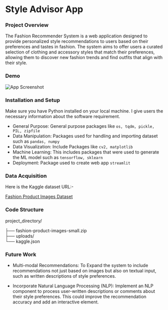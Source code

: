 
# Style Advisor App

###  Project Overview
The Fashion Recommender System is a web application designed to provide personalized style recommendations to users based on their preferences and tastes in fashion. The system aims to offer users a curated selection of clothing and accessory styles that match their preferences, allowing them to discover new fashion trends and find outfits that align with their style.


### Demo

![App Screenshot](https://cdn.shopify.com/s/files/1/0533/2089/files/shopify-related-products-section-code.gif?v=1564499354)


### Installation and Setup

Make sure you have Python installed on your local machine. I give users the necessary information about the software requirement.

- General Purpose: General purpose packages like `os, tqdm, pickle, PIL, zipfile`
- Data Manipulation: Packages used for handling and importing dataset such as `pandas, numpy`
- Data Visualization: Include Packages like `cv2, matplotlib`
- Machine Learning: This includes packages that were used to generate the ML model such as `tensorflow, sklearn`
- Deployment: Package used to create web app `streamlit`


### Data Acquisition

Here is the Kaggle dataset URL:-

[Fashion Product Images Dataset](https://www.kaggle.com/datasets/paramaggarwal/fashion-product-images-small)


### Code Structure

project_directory/

├── fashion-product-images-small.zip  
├── uploads/  
└── kaggle.json



### Future Work

- Multi-modal Recommendations:
To Expand the system to include recommendations not just based on images but also on textual input, such as written descriptions of style preferences.

- Incorporate Natural Language Processing (NLP):
Implement an NLP component to process user-written descriptions or comments about their style preferences. This could improve the recommendation accuracy and add an interactive element.
